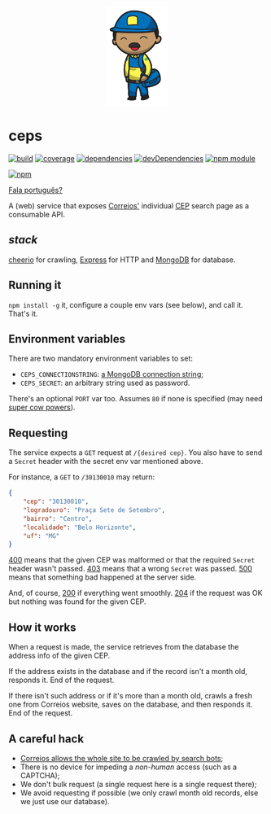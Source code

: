 <p align="center">
    <a href="#ceps">
        <img alt="logo" src="asset/logo.png">
    </a>
</p>

# ceps

[![build](https://travis-ci.org/tallesl/ceps.png)](https://travis-ci.org/tallesl/ceps)
[![coverage](https://coveralls.io/repos/tallesl/ceps/badge.png?branch=master)](https://coveralls.io/r/tallesl/ceps?branch=master)
[![dependencies](https://david-dm.org/tallesl/ceps.png)](https://david-dm.org/tallesl/ceps)
[![devDependencies](https://david-dm.org/tallesl/ceps/dev-status.png)](https://david-dm.org/tallesl/ceps#info=devDependencies)
[![npm module](https://badge.fury.io/js/ceps.png)](http://badge.fury.io/js/ceps)

[![npm](https://nodei.co/npm/ceps.png?mini=true)](https://nodei.co/npm/ceps/)

[Fala português?](/README.pt-BR.md)

A (web) service that exposes [Correios'](http://pt.wikipedia.org/wiki/Empresa_Brasileira_de_Correios_e_Tel%C3%A9grafos) individual [CEP](http://en.wikipedia.org/wiki/C%C3%B3digo_de_Endere%C3%A7amento_Postal) search page as a consumable API.

## *stack*

[cheerio](https://github.com/cheeriojs/cheerio) for crawling, [Express](http://expressjs.com) for HTTP and [MongoDB](http://mongodb.org) for database.

## Running it

`npm install -g` it, configure a couple env vars (see below), and call it.
That's it.

## Environment variables

There are two mandatory environment variables to set:

* `CEPS_CONNECTIONSTRING`: [a MongoDB connection string](http://docs.mongodb.org/manual/reference/connection-string/);
* `CEPS_SECRET`: an arbitrary string used as password.

There's an optional `PORT` var too. Assumes `80` if none is specified (may need [super cow powers](http://en.wikipedia.org/wiki/Superuser)).

## Requesting

The service expects a `GET` request at `/{desired cep}`.
You also have to send a `Secret` header with the secret env var mentioned above.

For instance, a `GET` to `/30130010` may return:

```json
{
    "cep": "30130010",
    "logradouro": "Praça Sete de Setembro",
    "bairro": "Centro",
    "localidade": "Belo Horizonte",
    "uf": "MG"
}
```

[400](http://en.wikipedia.org/wiki/List_of_HTTP_status_codes#400) means that the given CEP was malformed or that the required `Secret` header wasn't passed.
[403](http://en.wikipedia.org/wiki/List_of_HTTP_status_codes#403) means that a wrong `Secret` was passed.
[500](http://en.wikipedia.org/wiki/List_of_HTTP_status_codes#500) means that something bad happened at the server side.

And, of course, [200](http://en.wikipedia.org/wiki/List_of_HTTP_status_codes#200) if everything went smoothly.
[204](http://en.wikipedia.org/wiki/List_of_HTTP_status_codes#204) if the request was OK but nothing was found for the given CEP.

## How it works

When a request is made, the service retrieves from the database the address info of the given CEP.

If the address exists in the database and if the record isn't a month old, responds it.
End of the request.

If there isn't such address or if it's more than a month old, crawls a fresh one from Correios website, saves on the database, and then responds it. End of the request.

## A careful hack

* [Correios allows the whole site to be crawled by search bots](http://correios.com.br/robots.txt);
* There is no device for impeding a *non-human* access (such as a CAPTCHA);
* We don't bulk request (a single request here is a single request there);
* We avoid requesting if possible (we only crawl month old records, else we just use our database).

